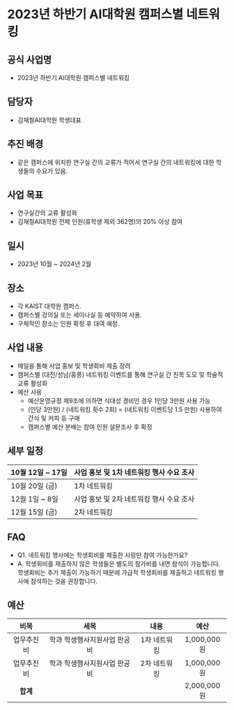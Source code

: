 2023년 하반기 AI대학원 캠퍼스별 네트워킹
===

## 공식 사업명
- 2023년 하반기 AI대학원 캠퍼스별 네트워킹

## 담당자
- 김재철AI대학원 학생대표 

## 추진 배경
- 같은 캠퍼스에 위치한 연구실 간의 교류가 적어서 연구실 간의 네트워킹에 대한 학생들의 수요가 있음. 

## 사업 목표
- 연구실간의 교류 활성화
- 김재철AI대학원 전체 인원(휴학생 제외 362명)의 20% 이상 참여

## 일시
- 2023년 10월 ~ 2024년 2월

## 장소
- 각 KAIST 대학원 캠퍼스.
- 캠퍼스별 강의실 또는 세미나실 등 예약하여 사용.
- 구체적인 장소는 인원 확정 후 대여 예정.

## 사업 내용
- 메일을 통해 사업 홍보 및 학생회비 제출 장려
- 캠퍼스별 (대전/성남/홍릉) 네트워킹 이벤트를 통해 연구실 간 친목 도모 및 학술적 교류 활성화
- 예산 사용
	- 예산운영규정 제9조에 의하면 식대성 경비인 경우 1인당 3만원 사용 가능
	- (인당 3만원) / (네트워킹 횟수 2회) = (네트워킹 이벤트당 1.5 만원) 사용하여 간식 및 커피 등 구매
	- 캠퍼스별 예산 분배는 참여 인원 설문조사 후 확정

## 세부 일정
|  10월 12일 ~ 17일 |  사업 홍보 및 1차 네트워킹 행사 수요 조사 |
|---|---|
|  10월 20일 (금) |  1차 네트워킹  |
| 12월 1일 ~ 8일  | 사업 홍보 및 2차 네트워킹 행사 수요 조사  |
|  12월 15일 (금) |  2차 네트워킹  |


## FAQ
- Q1. 네트워킹 행사에는 학생회비를 제출한 사람만 참여 가능한가요? 
- A. 학생회비를 제출하지 않은 학생들은 별도의 참가비를 내면 참석이 가능합니다. 학생회비는 추가 제출이 가능하기 때문에 가급적 학생회비를 제출하고 네트워킹 행사에 참석하는 것을 권장합니다. 

## 예산
|   비목    | 세목 |   내용   |   예산   |
|:---:|:---:|:---:|:---:|
|  업무추진비 |   학과 학생행사지원사업 판공비  | 1차 네트워킹   |   1,000,000원   |
|  업무추진비 |   학과 학생행사지원사업 판공비  | 2차 네트워킹   |    1,000,000원  |
|   **합계**  |      |     |   2,000,000원   |

